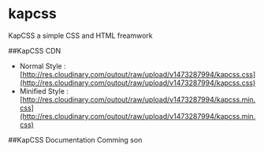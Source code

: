 # kapcss
KapCSS a simple CSS and HTML freamwork

##KapCSS CDN
* Normal Style : [http://res.cloudinary.com/outout/raw/upload/v1473287994/kapcss.css](http://res.cloudinary.com/outout/raw/upload/v1473287994/kapcss.css)
* Minified Style : [http://res.cloudinary.com/outout/raw/upload/v1473287994/kapcss.min.css](http://res.cloudinary.com/outout/raw/upload/v1473287994/kapcss.min.css)

##KapCSS Documentation
Comming son
